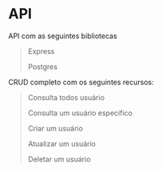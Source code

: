 # API 

API com as seguintes bibliotecas
> Express
> 
> Postgres 

CRUD completo com os seguintes recursos: 

> Consulta todos usuário
> 
> Consulta um usuário especifico
> 
> Criar um usuário 
> 
> Atualizar um usuário
> 
> Deletar um usuário
